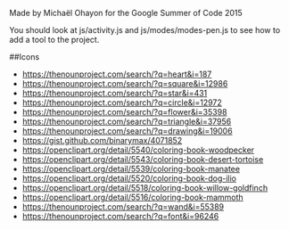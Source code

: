 Made by Michaël Ohayon for the Google Summer of Code 2015

You should look at js/activity.js and js/modes/modes-pen.js to see how to add a tool to the project.

##Icons

* https://thenounproject.com/search/?q=heart&i=187
* https://thenounproject.com/search/?q=square&i=12986
* https://thenounproject.com/search/?q=star&i=431
* https://thenounproject.com/search/?q=circle&i=12972
* https://thenounproject.com/search/?q=flower&i=35398
* https://thenounproject.com/search/?q=triangle&i=37956
* https://thenounproject.com/search/?q=drawing&i=19006
* https://gist.github.com/binarymax/4071852
* https://openclipart.org/detail/5540/coloring-book-woodpecker
* https://openclipart.org/detail/5543/coloring-book-desert-tortoise
* https://openclipart.org/detail/5539/coloring-book-manatee
* https://openclipart.org/detail/5520/coloring-book-dog-ilio
* https://openclipart.org/detail/5518/coloring-book-willow-goldfinch
* https://openclipart.org/detail/5516/coloring-book-mammoth
* https://thenounproject.com/search/?q=wand&i=55389
* https://thenounproject.com/search/?q=font&i=96246
